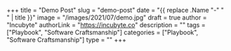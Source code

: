 +++
title = "Demo Post"
slug = "demo-post"
date = "{{ replace .Name "-" " " | title }}"
image = "/images/2021/07/demo.jpg"
draft = true
author = "Incubyte"
authorLink = "https://incubyte.co"
description = ""
tags = ["Playbook", "Software Craftsmanship"]
categories = ["Playbook", "Software Craftsmanship"]
type = ""
+++
